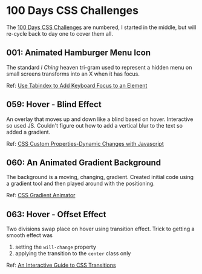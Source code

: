 # 100 Days CSS Challenges

The [100 Days CSS Challenges](https://100dayscss.com/) are numbered, I started
in the middle, but will re-cycle back to day one to cover them all.

## 001: Animated Hamburger Menu Icon

The standard _I Ching_ heaven tri-gram used to represent a hidden menu on small
screens transforms into an X when it has focus.

Ref:
[Use Tabindex to Add Keyboard Focus to an Element](https://www.youtube.com/watch?v=7XbsQlwyHYw)

## 059: Hover - Blind Effect

An overlay that moves up and down like a blind based on hover. Interactive so
used JS. Couldn't figure out how to add a vertical blur to the text so added a
gradient.

Ref:
[CSS Custom Properties-Dynamic Changes with Javascript](https://vanseodesign.com/css/custom-properties-and-javascript/)

## 060: An Animated Gradient Background

The background is a moving, changing, gradient. Created initial code using a
gradient tool and then played around with the positioning.

Ref: [CSS Gradient Animator](https://www.gradient-animator.com/)

## 063: Hover - Offset Effect

Two divisions swap place on hover using transition effect. Trick to getting a
smooth effect was

1. setting the `will-change` property
1. applying the transition to the `center` class only

Ref:
[An Interactive Guide to CSS Transitions](https://www.joshwcomeau.com/animation/css-transitions/)
